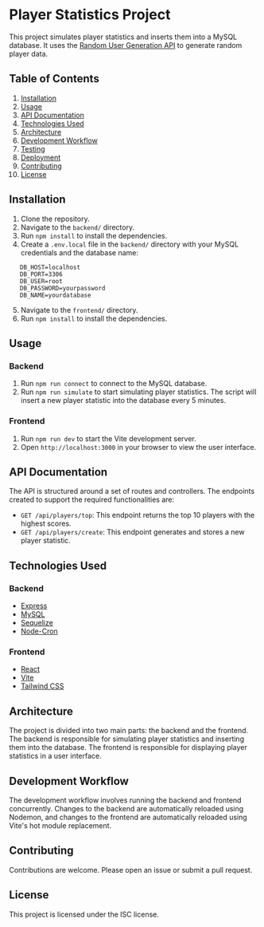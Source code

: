 # Player Statistics Project

This project simulates player statistics and inserts them into a MySQL database. It uses the [Random User Generation API](https://randomuser.me/api) to generate random player data.

## Table of Contents

1. [Installation](#installation)
2. [Usage](#usage)
3. [API Documentation](#api-documentation)
4. [Technologies Used](#technologies-used)
5. [Architecture](#architecture)
6. [Development Workflow](#development-workflow)
7. [Testing](#testing)
8. [Deployment](#deployment)
9. [Contributing](#contributing)
10. [License](#license)

## Installation

1. Clone the repository.
2. Navigate to the `backend/` directory.
3. Run `npm install` to install the dependencies.
4. Create a `.env.local` file in the `backend/` directory with your MySQL credentials and the database name:

```
   DB_HOST=localhost
   DB_PORT=3306
   DB_USER=root
   DB_PASSWORD=yourpassword
   DB_NAME=yourdatabase
```

5. Navigate to the `frontend/` directory.
6. Run `npm install` to install the dependencies.

## Usage

### Backend

1. Run `npm run connect` to connect to the MySQL database.
2. Run `npm run simulate` to start simulating player statistics. The script will insert a new player statistic into the database every 5 minutes.

### Frontend

1. Run `npm run dev` to start the Vite development server.
2. Open `http://localhost:3000` in your browser to view the user interface.

## API Documentation

The API is structured around a set of routes and controllers. The endpoints created to support the required functionalities are:

- `GET /api/players/top`: This endpoint returns the top 10 players with the highest scores.
- `GET /api/players/create`: This endpoint generates and stores a new player statistic.

## Technologies Used

### Backend

- [Express](https://expressjs.com/)
- [MySQL](https://www.npmjs.com/package/mysql)
- [Sequelize](https://sequelize.org/)
- [Node-Cron](https://www.npmjs.com/package/node-cron)

### Frontend

- [React](https://reactjs.org/)
- [Vite](https://vitejs.dev/)
- [Tailwind CSS](https://tailwindcss.com/)

## Architecture

The project is divided into two main parts: the backend and the frontend. The backend is responsible for simulating player statistics and inserting them into the database. The frontend is responsible for displaying player statistics in a user interface.

## Development Workflow

The development workflow involves running the backend and frontend concurrently. Changes to the backend are automatically reloaded using Nodemon, and changes to the frontend are automatically reloaded using Vite's hot module replacement.

## Contributing

Contributions are welcome. Please open an issue or submit a pull request.

## License

This project is licensed under the ISC license.
